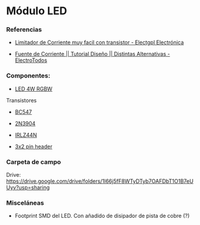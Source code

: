 # Módulo LED

### Referencias

- [Limitador de Corriente muy facil con transistor - Electgpl Electrónica](https://www.youtube.com/watch?v=E74G9sZfY-w)

- [Fuente de Corriente || Tutorial Diseño || Distintas Alternativas - 
ElectroTodos
](https://youtu.be/lwDjsuuOnt8)

### Componentes:

 - [LED 4W RGBW](https://spanish.alibaba.com/product-detail/best-selling-high-power-epistar-epiled-1w-3w-4w-12w-rgbw-smd-led-chip-60629203512.html?spm=a2700.8699010.normalList.1.4601419eitguAd&s=p) 
 
Transistores
 - [BC547](https://www.sparkfun.com/datasheets/Components/BC546.pdf)
 - [2N3904](https://www.onsemi.com/pub/Collateral/2N3903-D.PDF)
 - [IRLZ44N](http://www.irf.com/product-info/datasheets/data/irlz44n.pdf)
 
 - [3x2 pin header](https://www.sparkfun.com/products/12807)

### Carpeta de campo

Drive: https://drive.google.com/drive/folders/1l66j5fF8WTyDTyb7OAFDbT1O1B7eUUyv?usp=sharing

### Misceláneas

- Footprint SMD del LED. Con añadido de disipador de pista de cobre (?)
